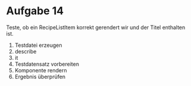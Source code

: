 # Aufgabe 14

Teste, ob ein RecipeListItem korrekt gerendert wir und der Titel enthalten ist.

1. Testdatei erzeugen
2. describe
3. it
4. Testdatensatz vorbereiten
5. Komponente rendern
6. Ergebnis überprüfen

